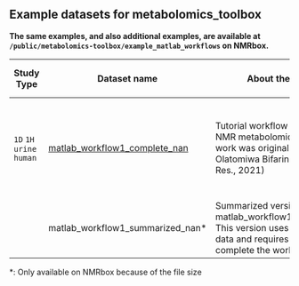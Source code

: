 ## Example datasets for metabolomics_toolbox
**The same examples, and also additional examples, are available at `/public/metabolomics-toolbox/example_matlab_workflows` on NMRbox.**

|Study Type|Dataset name|About the Dataset|This Example Contains|This Workflow Uses|
|-|-|-|-|-|
| `1D` `1H` `urine` `human`|[matlab_workflow1_complete_nan](https://github.com/edisonomics/metabolomics_toolbox/tree/master/examples/1D_serum/matlab_workflow1_complete_nan)|Tutorial workflow using a urine NMR metabolomics study. This work was originally conducted by Olatomiwa Bifarin (J. Proteome Res., 2021)|`Spectra` `Workflow`|`Load1D` `Setup1D` `ref_spectra` `remove_region` `guide_align1D` `normcheck` `normalize` `varcheck` `scale` `nipalsPCA` `VisScores`|
||matlab_workflow1_summarized_nan*|Summarized version of matlab_workflow1_complete_nan. This version uses pre-processed data and requires less time to complete the workflow.|||

*: Only available on NMRbox because of the file size
